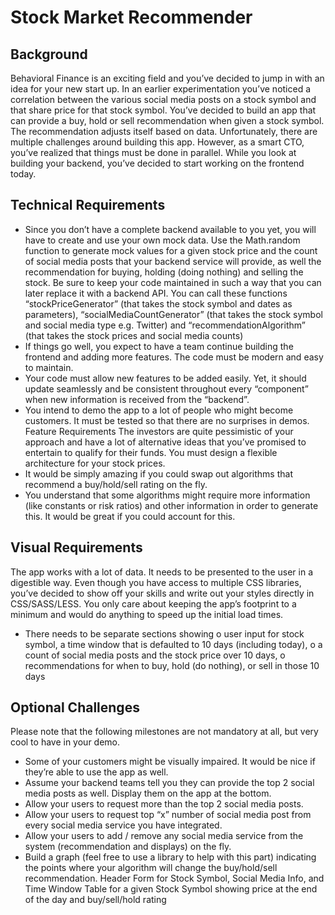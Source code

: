 # Stock Market Recommender

## Background

Behavioral Finance is an exciting field and you’ve decided to jump in with an idea for your new start up.
In an earlier experimentation you’ve noticed a correlation between the various social media posts on a
stock symbol and that share price for that stock symbol.
You’ve decided to build an app that can provide a buy, hold or sell recommendation when given a stock
symbol. The recommendation adjusts itself based on data.
Unfortunately, there are multiple challenges around building this app. However, as a smart CTO, you’ve
realized that things must be done in parallel. While you look at building your backend, you’ve decided to
start working on the frontend today.

## Technical Requirements
* Since you don’t have a complete backend available to you yet, you will have to create and use
your own mock data. Use the Math.random function to generate mock values for a given stock
price and the count of social media posts that your backend service will provide, as well the
recommendation for buying, holding (doing nothing) and selling the stock. Be sure to keep your
code maintained in such a way that you can later replace it with a backend API. You can call
these functions “stockPriceGenerator” (that takes the stock symbol and dates as parameters),
“socialMediaCountGenerator” (that takes the stock symbol and social media type e.g. Twitter)
and “recommendationAlgorithm” (that takes the stock prices and social media counts)
* If things go well, you expect to have a team continue building the frontend and adding more
features. The code must be modern and easy to maintain.
* Your code must allow new features to be added easily. Yet, it should update seamlessly and be
consistent throughout every “component” when new information is received from the
“backend”.
* You intend to demo the app to a lot of people who might become customers. It must be tested
so that there are no surprises in demos.
Feature Requirements
The investors are quite pessimistic of your approach and have a lot of alternative ideas that you’ve
promised to entertain to qualify for their funds. You must design a flexible architecture for your
stock prices.
* It would be simply amazing if you could swap out algorithms that recommend a buy/hold/sell
rating on the fly.
* You understand that some algorithms might require more information (like constants or risk
ratios) and other information in order to generate this. It would be great if you could account for
this.

## Visual Requirements
The app works with a lot of data. It needs to be presented to the user in a digestible way. Even
though you have access to multiple CSS libraries, you’ve decided to show off your skills and write
out your styles directly in CSS/SASS/LESS. You only care about keeping the app’s footprint to a
minimum and would do anything to speed up the initial load times.

* There needs to be separate sections showing
o user input for stock symbol, a time window that is defaulted to 10 days (including
today),
o a count of social media posts and the stock price over 10 days,
o recommendations for when to buy, hold (do nothing), or sell in those 10 days

## Optional Challenges
Please note that the following milestones are not mandatory at all, but very cool to have in your
demo.
* Some of your customers might be visually impaired. It would be nice if they’re able to use the
app as well.
* Assume your backend teams tell you they can provide the top 2 social media posts as well.
Display them on the app at the bottom.
* Allow your users to request more than the top 2 social media posts.
* Allow your users to request top “x” number of social media post from every social media service
you have integrated.
* Allow your users to add / remove any social media service from the system (recommendation
and displays) on the fly.
* Build a graph (feel free to use a library to help with this part) indicating the points where your
algorithm will change the buy/hold/sell recommendation.
Header
Form for Stock Symbol, Social Media Info, and Time Window
Table for a given Stock Symbol showing price at the end of the day and buy/sell/hold rating

